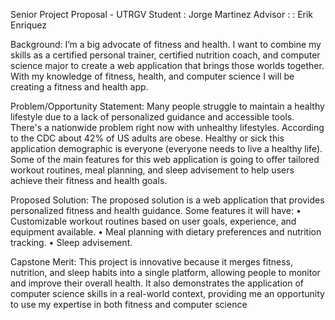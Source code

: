 Senior Project Proposal - UTRGV
Student : Jorge Martinez
Advisor : : Erik Enriquez

Background:
I’m a big advocate of fitness and health. I want to combine my skills as a certified personal 
trainer, certified nutrition coach, and computer science major to create a web application that 
brings those worlds together. With my knowledge of fitness, health, and computer science I will 
be creating a fitness and health app.

Problem/Opportunity Statement:
Many people struggle to maintain a healthy lifestyle due to a lack of personalized guidance and 
accessible tools. There's a nationwide problem right now with unhealthy lifestyles. According to 
the CDC about 42% of US adults are obese. Healthy or sick this application demographic is 
everyone (everyone needs to live a healthy life). Some of the main features for this web 
application is going to offer tailored workout routines, meal planning, and sleep advisement to 
help users achieve their fitness and health goals.

Proposed Solution:
The proposed solution is a web application that provides personalized fitness and health 
guidance. Some features it will have:
• Customizable workout routines based on user goals, experience, and equipment available.
• Meal planning with dietary preferences and nutrition tracking.
• Sleep advisement.

Capstone Merit:
This project is innovative because it merges fitness, nutrition, and sleep habits into a single 
platform, allowing people to monitor and improve their overall health. It also demonstrates the 
application of computer science skills in a real-world context, providing me an opportunity to 
use my expertise in both fitness and computer science
